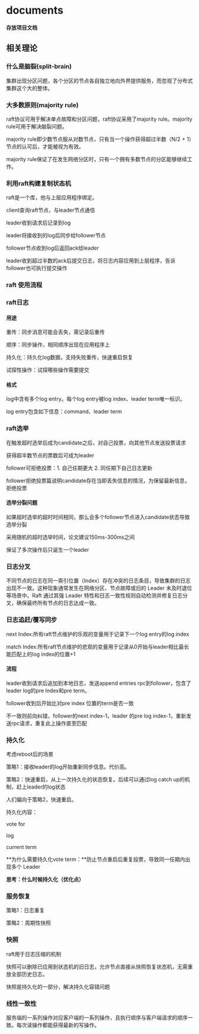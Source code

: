 # documents

**存放项目文档**

## 相关理论

### 什么是脑裂(split-brain)

集群出现分区问题，各个分区的节点各自独立地向外界提供服务，而忽视了分布式集群这个大的整体。

### 大多数原则(majority rule)

raft协议可用于解决单点故障和分区问题，raft协议采用了majority rule。majority rule可用于解决脑裂问题。

majority rule即少数节点服从对数节点，只有当一个操作获得超过半数（N/2 + 1）节点的认可后，才能被视为有效。

majority rule保证了在发生网络分区时，只有一个拥有多数节点的分区能够继续工作。

### 利用raft构建复制状态机

raft是一个库，他与上层应用程序绑定。

client查询raft节点，与leader节点通信

leader收到请求后记录到log

leader将接收到的log后同步给follower节点

follower节点收到log后返回ack给leader

leader收到超过半数的ack后提交日志，将日志内容应用到上层程序，告诉follower也可执行提交操作

### raft 使用流程

### raft日志

#### 用途

重传：同步消息可能会丢失，需记录后重传

顺序：同步操作，相同顺序出现在应用程序上

持久化：持久化log数据，支持失败重传，快速重启恢复

试探性操作：试探哪些操作需要提交

#### 格式

log中含有多个log entry。每个log entry被log index、leader term唯一标识。

log entry包含如下信息：command、leader term

### raft选举

在触发超时选举后成为candidate之后，对自己投票，向其他节点发送投票请求

获得超半数节点的票数后可成为leader

follower可拒绝投票：1. 自己任期更大 2. 同任期下自己日志更新

follower拒绝投票篇说明candidate存在当即丢失信息的情况，为保留最新信息，拒绝投票

#### 选举分裂问题

如果超时选举的超时时间相同，那么会多个follower节点进入candidate状态导致选举分裂

采用随机的超时选举时间，论文建议150ms-300ms之间

保证了多次操作后只诞生一个leader

### 日志分叉

不同节点的日志在同一索引位置（Index）存在冲突的日志条目，导致集群的日志出现不一致。这种现象通常发生在网络分区、节点故障或旧的 Leader 未及时退位等场景中。Raft 通过其强 Leader 特性和日志一致性规则自动检测并修复日志分叉，确保最终所有节点的日志达成一致。

### 日志追赶/覆写同步

next Index:所有raft节点维护的乐观的变量用于记录下一个log entry的log index

match Index:所有raft节点维护的悲观的变量用于记录从0开始与leader相比最长能匹配上的log index的位置+1



#### 流程

leader收到请求后追加到本地日志，发送append entries rpc到follower，包含了leader log的pre Index和pre term。

follower收到后开始比对pre index 位置的term是否一致

不一致则前向纠错，follower的next index-1，leader 的pre log index-1，重新发送rpc请求，重复此上操作直至匹配

### 持久化

考虑reboot后的场景

策略1：接收leader的log开始重新同步信息。代价高。

策略2：快速重启，从上一次持久化的状态恢复。后续可以通过log catch up的机制，赶上leader的log状态

人们偏向于策略2，快速重启。



持久化内容：

vote for

log

current term

**为什么需要持久化vote term：**防止节点重启后重复投票，导致同一任期内出现多个 Leader

**思考：什么时候持久化（优化点）**

### 服务恢复

策略1：日志重复

策略2：周期性快照

### 快照

raft用于日志压缩的机制

快照可以删除已应用到状态机的旧日志，允许节点直接从快照恢复状态机，无需重放全部历史日志。

快照是持久化的一部分，解决持久化容错问题

### 线性一致性

服务端的一系列操作对应客户端的一系列操作，且执行顺序与客户端请求的顺序一致。每次读操作都能获得最新的写操作。
